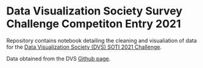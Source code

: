 # Data Visualization Society Survey Challenge Competiton Entry 2021

Repository contains notebook detailing the cleaning and visualiation of data for the [Data Visualization Society (DVS) SOTI 2021 Challenge](https://www.datavisualizationsociety.org/soti-challenge-2021).

Data obtained from the DVS [Github page](https://github.com/data-visualization-society/data_visualization_survey).
